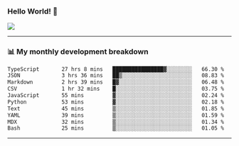 ### Hello World! 👋

<a>
  <img align="center" src="https://github-readme-stats.vercel.app/api?username=megatunger&count_private=true&include_all_commits=true&bg_color=30,56CCF2,2F80ED&title_color=fff&text_color=fff" />
</a>

------
### 📊 My monthly development breakdown

<!--START_SECTION:waka-->

```txt
TypeScript       27 hrs 8 mins   ████████████████▓░░░░░░░░   66.30 %
JSON             3 hrs 36 mins   ██▒░░░░░░░░░░░░░░░░░░░░░░   08.83 %
Markdown         2 hrs 39 mins   █▓░░░░░░░░░░░░░░░░░░░░░░░   06.48 %
CSV              1 hr 32 mins    █░░░░░░░░░░░░░░░░░░░░░░░░   03.75 %
JavaScript       55 mins         ▓░░░░░░░░░░░░░░░░░░░░░░░░   02.24 %
Python           53 mins         ▓░░░░░░░░░░░░░░░░░░░░░░░░   02.18 %
Text             45 mins         ▒░░░░░░░░░░░░░░░░░░░░░░░░   01.85 %
YAML             39 mins         ▒░░░░░░░░░░░░░░░░░░░░░░░░   01.59 %
MDX              32 mins         ▒░░░░░░░░░░░░░░░░░░░░░░░░   01.34 %
Bash             25 mins         ▒░░░░░░░░░░░░░░░░░░░░░░░░   01.05 %
```

<!--END_SECTION:waka-->

------
